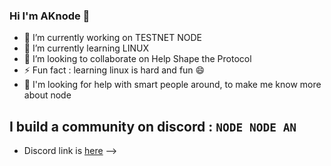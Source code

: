 ### Hi I'm AKnode 👋

- 🔭 I’m currently working on TESTNET NODE
- 🌱 I’m currently learning LINUX
- 👯 I’m looking to collaborate on Help Shape the Protocol
- ⚡ Fun fact : learning linux is hard and fun 😄
- 🤔 I'm looking for help with smart people around, to make me know more about node

## I build a community on discord : `NODE NODE AN`
- Discord link is [here](https://discord.gg/mSecguCyht)
-->
